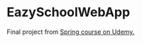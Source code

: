 # EazySchoolWebApp
Final project from [Spring course on Udemy.](https://www.udemy.com/course/spring-springboot-jpa-hibernate-zero-to-master/?couponCode=ST12MT030524)


